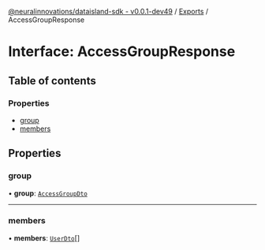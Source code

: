[@neuralinnovations/dataisland-sdk - v0.0.1-dev49](../../README.md) / [Exports](../modules.md) / AccessGroupResponse

# Interface: AccessGroupResponse

## Table of contents

### Properties

- [group](AccessGroupResponse.md#group)
- [members](AccessGroupResponse.md#members)

## Properties

### group

• **group**: [`AccessGroupDto`](AccessGroupDto.md)

___

### members

• **members**: [`UserDto`](UserDto.md)[]
